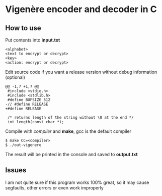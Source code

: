 # Vigenère encoder and decoder in C

## How to use

Put contents into **input.txt**

```
<alphabet>
<text to encrypt or decrypt>
<key>
<action: encrypt or decrypt>
```

Edit source code if you want a release version
without debug information (optional)

```
@@ -1,7 +1,7 @@
 #include <stdio.h>
 #include <stdlib.h>
 #define BUFSIZE 512
-// #define RELEASE
+#define RELEASE
 
 /* returns length of the string without \0 at the end */
 int length(const char *);
```

Compile with *compiler* and **make**,
gcc is the default compiler

```
$ make CC=<compiler>
$ ./out-vigenere
```

The result will be printed in the console and saved to **output.txt**

## Issues

I am not quite sure if this program works 100% great, so
it may cause segfaults, other errors or even work improperly
